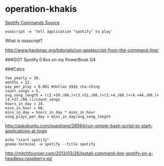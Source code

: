 # operation-khakis

[Spotify Commands Source](https://community.spotify.com/t5/Help-Desktop-Linux-Mac-and/Commands-to-play-songs-and-playlists-from-terminal/td-p/802287/page/2)

	osascript -e 'tell application "spotify" to play'
	
	
	
What is osascript?

http://www.hackmac.org/tutorials/run-applescript-from-the-command-line/
	
###GOT Spotify 0.6xx on my PowerBook G4

###Calcs	

	fee_yearly = 30.
	months = 12.
	pay_per_play = 0.001 #dollas $$$$ cha-ching
	count_songs = 5.
	avg_song_length = ((2.+59./60.)+(3.+51./60.)+(3.+4./60.)+(4.+44./60.)+(4.+27./60.))/count_songs
	hours_in_day = 24.
	mins_in_hour = 60. 
	mins_in_day = hours_in_day * mins_in_hour
	song_plays_per_day = mins_in_day/avg_song_length
	
	
http://askubuntu.com/questions/28564/run-simple-bash-script-to-start-applications-at-login

	echo "start spotify"
	gnome-terminal -e spotify --title spotify
	
	


http://mitchfournier.com/2013/03/26/install-command-line-spotify-on-a-headless-raspberry-pi/